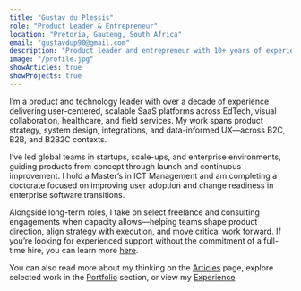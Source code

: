 ```yaml
---
title: "Gustav du Plessis"
role: "Product Leader & Entrepreneur"
location: "Pretoria, Gauteng, South Africa"
email: "gustavdup90@gmail.com"
description: "Product leader and entrepreneur with 10+ years of experience delivering impactful SaaS products across edtech, healthcare, field service, mining, and more. Led global teams across startups and enterprises, driving user-focused, scalable solutions. Skilled in strategy, stakeholder alignment, and execution. Holds a Master's in ICT Management and is completing a doctorate in enterprise software change."
image: "/profile.jpg"
showArticles: true
showProjects: true
---
```

I’m a product and technology leader with over a decade of experience delivering user-centered, scalable SaaS platforms across EdTech, visual collaboration, healthcare, and field services. My work spans product strategy, system design, integrations, and data-informed UX—across B2C, B2B, and B2B2C contexts.

I’ve led global teams in startups, scale-ups, and enterprise environments, guiding products from concept through launch and continuous improvement. I hold a Master’s in ICT Management and am completing a doctorate focused on improving user adoption and change readiness in enterprise software transitions.

Alongside long-term roles, I take on select freelance and consulting engagements when capacity allows—helping teams shape product direction, align strategy with execution, and move critical work forward. If you’re looking for experienced support without the commitment of a full-time hire, you can learn more [here](/lets-work-together).

You can also read more about my thinking on the [Articles](/articles) page, explore selected work in the [Portfolio](/projects) section, or view my [Experience](/experience)